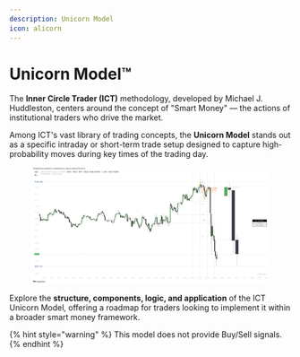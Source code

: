 ```yaml
---
description: Unicorn Model
icon: alicorn
---
```


# Unicorn Model™

The **Inner Circle Trader (ICT)** methodology, developed by Michael J. Huddleston, centers around the concept of "Smart Money" — the actions of institutional traders who drive the market.&#x20;

Among ICT's vast library of trading concepts, the **Unicorn Model** stands out as a specific intraday or short-term trade setup designed to capture high-probability moves during key times of the trading day.

<figure><img src="../.gitbook/assets/docs-unicorn-002.jpeg" alt=""><figcaption></figcaption></figure>

Explore the **structure, components, logic, and application** of the ICT Unicorn Model, offering a roadmap for traders looking to implement it within a broader smart money framework.

{% hint style="warning" %}
This model does not provide Buy/Sell signals.
{% endhint %}

